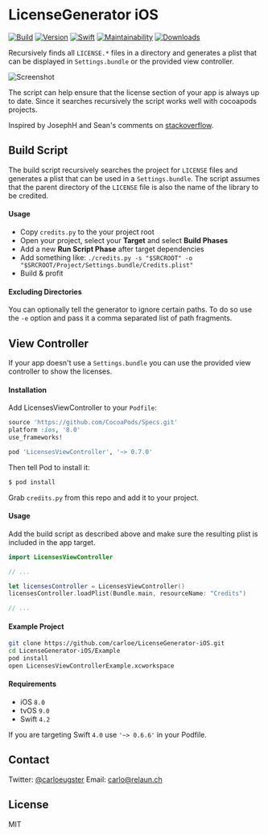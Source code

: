 # LicenseGenerator iOS

[![Build](https://img.shields.io/travis/carloe/LicenseGenerator-iOS.svg?style=flat)](https://travis-ci.org/carloe/LicenseGenerator-iOS)
[![Version](https://img.shields.io/cocoapods/v/LicensesViewController.svg?style=flat)](http://cocoapods.org/pods/LicensesViewController)
[![Swift](https://img.shields.io/badge/Swift-4.0.x-orange.svg?style=flat)](https://swift.org/blog/swift-4-0-released/)
[![Maintainability](https://api.codeclimate.com/v1/badges/eefaf4d31b8469ec893d/maintainability)](https://codeclimate.com/github/carloe/LicenseGenerator-iOS/maintainability)
[![Downloads](https://img.shields.io/cocoapods/dt/LicensesViewController.svg?style=flat)](http://cocoapods.org/pods/LicensesViewController)

Recursively finds all `LICENSE.*` files in a directory and generates a plist that can be displayed in `Settings.bundle` or the provided view controller.

![Screenshot](screenshot.png)

The script can help ensure that the license section of your app is always up to date. Since it searches recursively the script works well with cocoapods projects.

Inspired by JosephH and Sean's comments on [stackoverflow](http://stackoverflow.com/q/6428353).

## Build Script

The build script recursively searches the project for `LICENSE` files and generates a plist that can be used in a `Settings.bundle`. The script assumes that the parent directory of the `LICENSE` file is also the name of the library to be credited.

#### Usage

* Copy `credits.py` to the your project root
* Open your project, select your **Target** and select **Build Phases**
* Add a new **Run Script Phase** after target dependencies
* Add something like: `./credits.py -s "$SRCROOT" -o "$SRCROOT/Project/Settings.bundle/Credits.plist"`
* Build & profit

#### Excluding Directories
You can optionally tell the generator to ignore certain paths. To do so use the `-e` option and pass it a comma separated list of path fragments.

## View Controller
If your app doesn't use a `Settings.bundle` you can use the provided view controller to show the licenses.

#### Installation

Add LicensesViewController to your `Podfile`:

```ruby
source 'https://github.com/CocoaPods/Specs.git'
platform :ios, '8.0'
use_frameworks!

pod 'LicensesViewController', '~> 0.7.0'
```

Then tell Pod to install it:

```bash
$ pod install
```

Grab `credits.py` from this repo and add it to your project.

#### Usage

Add the build script as described above and make sure the resulting plist is included in the app target.

```swift
import LicensesViewController

// ...

let licensesController = LicensesViewController()
licensesController.loadPlist(Bundle.main, resourceName: "Credits")

// ...
```

#### Example Project

```bash
git clone https://github.com/carloe/LicenseGenerator-iOS.git
cd LicenseGenerator-iOS/Example
pod install
open LicensesViewControllerExample.xcworkspace
```

#### Requirements
* iOS `8.0`
* tvOS `9.0`
* Swift `4.2`

If you are targeting Swift `4.0` use `'~> 0.6.6'` in your Podfile.

## Contact
Twitter: [@carloeugster](https://twitter.com/carloeugster)
Email: [carlo@relaun.ch](mailto:carlo@relaun.ch)

## License
MIT
